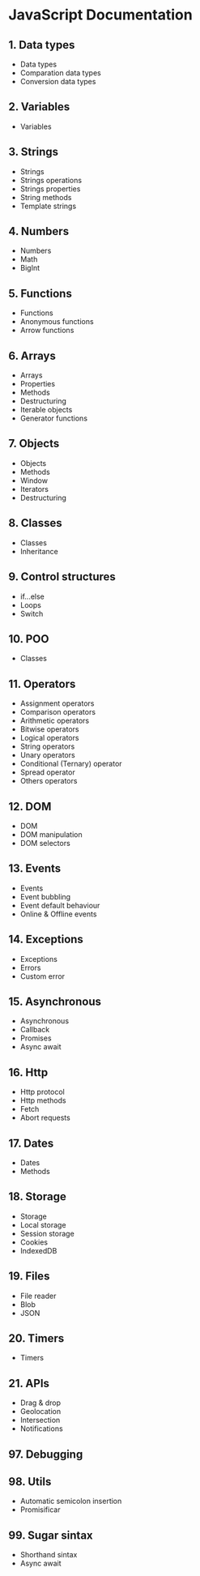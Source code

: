 # JavaScript Documentation

## 1. Data types

- Data types
- Comparation data types
- Conversion data types

## 2. Variables

- Variables

## 3. Strings

- Strings
- Strings operations
- Strings properties
- String methods
- Template strings

## 4. Numbers

- Numbers
- Math
- BigInt

## 5. Functions

- Functions
- Anonymous functions
- Arrow functions

## 6. Arrays

- Arrays
- Properties
- Methods
- Destructuring
- Iterable objects
- Generator functions

## 7. Objects

- Objects
- Methods
- Window
- Iterators
- Destructuring

## 8. Classes

- Classes
- Inheritance

## 9. Control structures

- if...else
- Loops
- Switch

## 10. POO

- Classes

## 11. Operators

- Assignment operators
- Comparison operators
- Arithmetic operators
- Bitwise operators
- Logical operators
- String operators
- Unary operators
- Conditional (Ternary) operator
- Spread operator
- Others operators

## 12. DOM

- DOM
- DOM manipulation
- DOM selectors

## 13. Events

- Events
- Event bubbling
- Event default behaviour
- Online & Offline events

## 14. Exceptions

- Exceptions
- Errors
- Custom error

## 15. Asynchronous

- Asynchronous
- Callback
- Promises
- Async await

## 16. Http

- Http protocol
- Http methods
- Fetch
- Abort requests

## 17. Dates

- Dates
- Methods

## 18. Storage

- Storage
- Local storage
- Session storage
- Cookies
- IndexedDB

## 19. Files

- File reader
- Blob
- JSON

## 20. Timers

- Timers

## 21. APIs

- Drag & drop
- Geolocation
- Intersection
- Notifications

## 97. Debugging

## 98. Utils

- Automatic semicolon insertion
- Promisificar

## 99. Sugar sintax

- Shorthand sintax
- Async await
